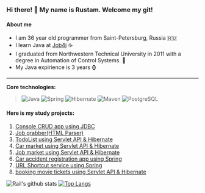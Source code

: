 ### Hi there! 👋 My name is Rustam. Welcome my git! 

#### About me

* I am 36 year old programmer from Saint-Petersburg, Russia :ru:
* I learn Java at [Job4j](https://job4j.ru/) :coffee:
* I graduated from Northwestern Technical University in 2011 with a degree in Automation of Control Systems. :office:
* My Java expirience is 3 years :watch:

-----------
<b>Core technologies:</b>
> ![Java](https://img.shields.io/badge/Java-%3E%3D%208-orange) 
![Spring](https://img.shields.io/badge/Spring-%3E%3D%205.0-green)
![Hibernate](https://img.shields.io/badge/Hibernate-%3E%3D%205.0-yellow)
![Maven](https://img.shields.io/badge/Maven-3-red)
![PostgreSQL](https://img.shields.io/badge/PostgreSQL-%3E%3D%209-blue)

#### Here is my study projects:

1. [Console CRUD app using JDBC](https://github.com/RustamSaidov/job4j_tracker)
2. [Job grabber(HTML Parser)](https://github.com/RustamSaidov/job4j_grabber)
3. [TodoList using Servlet API & Hibernate](https://github.com/RustamSaidov/job4j_todo)
4. [Car market using Servlet API & Hibernate](https://github.com/RustamSaidov/job4j_cars)
5. [Job market using Servlet API & Hibernate](https://github.com/RustamSaidov/job4j_dreamjob)
6. [Car accident registration app using Spring](https://github.com/RustamSaidov/job4j_accidents)
7. [URL Shortcut service using Spring](https://github.com/RustamSaidov/job4j_url_shortcut)
8. [booking movie tickets using Servlet API & Hibernate](https://github.com/RustamSaidov/job4j_cinema)

![Rail's github stats](https://github-readme-stats.vercel.app/api?username=RustamSaidov&hide=stars,prs,issues,contribs)
[![Top Langs](https://github-readme-stats.vercel.app/api/top-langs/?username=RustamSaidov&layout=compact)](https://github.com/RustamSaidov/github-readme-stats)

<!--
**ShamRail/ShamRail** is a ✨ _special_ ✨ repository because its `README.md` (this file) appears on your GitHub profile.

Here are some ideas to get you started:

- 🔭 I’m currently working on ...
- 🌱 I’m currently learning ...
- 👯 I’m looking to collaborate on ...
- 🤔 I’m looking for help with ...
- 💬 Ask me about ...
- 📫 How to reach me: ...
- 😄 Pronouns: ...
- ⚡ Fun fact: ...
-->
